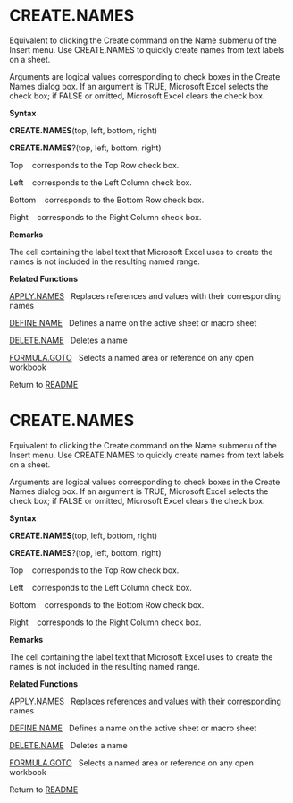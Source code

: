 # CREATE.NAMES

Equivalent to clicking the Create command on the Name submenu of the
Insert menu. Use CREATE.NAMES to quickly create names from text labels
on a sheet.

Arguments are logical values corresponding to check boxes in the Create
Names dialog box. If an argument is TRUE, Microsoft Excel selects the
check box; if FALSE or omitted, Microsoft Excel clears the check box.

**Syntax**

**CREATE.NAMES**(top, left, bottom, right)

**CREATE.NAMES**?(top, left, bottom, right)

Top&nbsp;&nbsp;&nbsp;&nbsp;corresponds to the Top Row check box.

Left&nbsp;&nbsp;&nbsp;&nbsp;corresponds to the Left Column check box.

Bottom&nbsp;&nbsp;&nbsp;&nbsp;corresponds to the Bottom Row check box.

Right&nbsp;&nbsp;&nbsp;&nbsp;corresponds to the Right Column check box.

**Remarks**

The cell containing the label text that Microsoft Excel uses to create
the names is not included in the resulting named range.

**Related Functions**

[APPLY.NAMES](APPLY.NAMES.md)&nbsp;&nbsp;&nbsp;Replaces references and values with their
corresponding names

[DEFINE.NAME](DEFINE.NAME.md)&nbsp;&nbsp;&nbsp;Defines a name on the active sheet or macro
sheet

[DELETE.NAME](DELETE.NAME.md)&nbsp;&nbsp;&nbsp;Deletes a name

[FORMULA.GOTO](FORMULA.GOTO.md)&nbsp;&nbsp;&nbsp;Selects a named area or reference on any
open workbook



Return to [README](README.md#C)

# CREATE.NAMES

Equivalent to clicking the Create command on the Name submenu of the
Insert menu. Use CREATE.NAMES to quickly create names from text labels
on a sheet.

Arguments are logical values corresponding to check boxes in the Create
Names dialog box. If an argument is TRUE, Microsoft Excel selects the
check box; if FALSE or omitted, Microsoft Excel clears the check box.

**Syntax**

**CREATE.NAMES**(top, left, bottom, right)

**CREATE.NAMES**?(top, left, bottom, right)

Top&nbsp;&nbsp;&nbsp;&nbsp;corresponds to the Top Row check box.

Left&nbsp;&nbsp;&nbsp;&nbsp;corresponds to the Left Column check box.

Bottom&nbsp;&nbsp;&nbsp;&nbsp;corresponds to the Bottom Row check box.

Right&nbsp;&nbsp;&nbsp;&nbsp;corresponds to the Right Column check box.

**Remarks**

The cell containing the label text that Microsoft Excel uses to create
the names is not included in the resulting named range.

**Related Functions**

[APPLY.NAMES](APPLY.NAMES.md)&nbsp;&nbsp;&nbsp;Replaces references and values with their
corresponding names

[DEFINE.NAME](DEFINE.NAME.md)&nbsp;&nbsp;&nbsp;Defines a name on the active sheet or macro
sheet

[DELETE.NAME](DELETE.NAME.md)&nbsp;&nbsp;&nbsp;Deletes a name

[FORMULA.GOTO](FORMULA.GOTO.md)&nbsp;&nbsp;&nbsp;Selects a named area or reference on any
open workbook



Return to [README](README.md#C)

